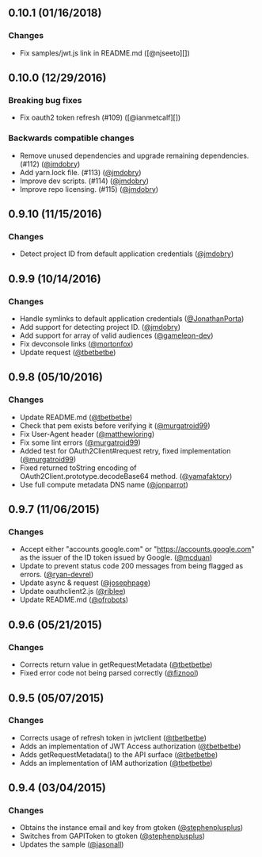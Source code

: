 ## 0.10.1 (01/16/2018)
### Changes

* Fix samples/jwt.js link in README.md ([@njseeto][])
## 0.10.0 (12/29/2016)

### Breaking bug fixes

* Fix oauth2 token refresh (#109) ([@ianmetcalf][])

### Backwards compatible changes

* Remove unused dependencies and upgrade remaining dependencies. (#112) ([@jmdobry][])
* Add yarn.lock file. (#113) ([@jmdobry][])
* Improve dev scripts. (#114) ([@jmdobry][])
* Improve repo licensing. (#115) ([@jmdobry][])

## 0.9.10 (11/15/2016)

### Changes

* Detect project ID from default application credentials ([@jmdobry][])

## 0.9.9 (10/14/2016)

### Changes

* Handle symlinks to default application credentials ([@JonathanPorta][])
* Add support for detecting project ID. ([@jmdobry][])
* Add support for array of valid audiences ([@gameleon-dev][])
* Fix devconsole links ([@mortonfox][])
* Update request ([@tbetbetbe][])

## 0.9.8 (05/10/2016)

### Changes

* Update README.md ([@tbetbetbe][])
* Check that pem exists before verifying it ([@murgatroid99][])
* Fix User-Agent header ([@matthewloring][])
* Fix some lint errors ([@murgatroid99][])
* Added test for OAuth2Client#request retry, fixed implementation ([@murgatroid99][])
* Fixed returned toString encoding of OAuth2Client.prototype.decodeBase64 method. ([@yamafaktory][])
* Use full compute metadata DNS name ([@jonparrot][])

## 0.9.7 (11/06/2015)

### Changes

* Accept either "accounts.google.com" or "https://accounts.google.com" as the issuer of the ID token issued by Google. ([@mcduan][])
* Update to prevent status code 200 messages from being flagged as errors. ([@ryan-devrel][])
* Update async & request ([@josephpage][])
* Update oauthclient2.js ([@riblee][])
* Update README.md ([@ofrobots][])

## 0.9.6 (05/21/2015)

### Changes

* Corrects return value in getRequestMetadata ([@tbetbetbe][])
* Fixed error code not being parsed correctly ([@fiznool][])

## 0.9.5 (05/07/2015)

### Changes

* Corrects usage of refresh token in jwtclient ([@tbetbetbe][])
* Adds an implementation of JWT Access authorization ([@tbetbetbe][])
* Adds getRequestMetadata() to the API surface ([@tbetbetbe][])
* Adds an implementation of IAM authorization ([@tbetbetbe][])

## 0.9.4 (03/04/2015)

### Changes

* Obtains the instance email and key from gtoken ([@stephenplusplus][])
* Switches from GAPIToken to gtoken ([@stephenplusplus][])
* Updates the sample ([@jasonall][])

[@fiznool]: https://github.com/fiznool
[@jasonall]: https://github.com/jasonall
[@josephpage]: https://github.com/josephpage
[@mcduan]: https://github.com/mcduan
[@ofrobots]: https://github.com/ofrobots
[@riblee]: https://github.com/riblee
[@ryan-devrel]: https://github.com/ryan-devrel
[@stephenplusplus]: https://github.com/stephenplusplus
[@tbetbetbe]: https://github.com/tbetbetbe
[@murgatroid99]: https//github.com/murgatroid99
[@matthewloring]: https://github.com/matthewloring
[@yamafaktory]: https://github.com/yamafaktory
[@jonparrot]: https://github.com/jonparrot
[@JonathanPorta]: https://github.com/JonathanPorta
[@jmdobry]: https://github.com/jmdobry
[@gameleon-dev]: https://github.com/gameleon-dev
[@mortonfox]: https://github.com/mortonfox
